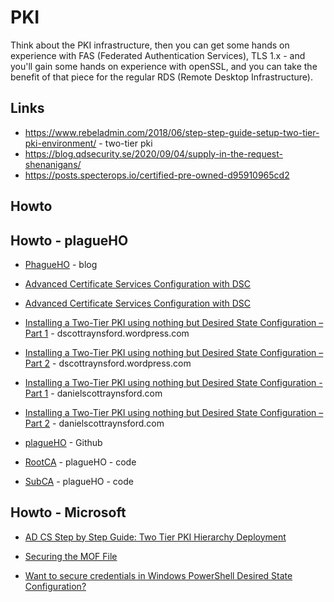 # PKI

Think about the PKI infrastructure, then you can get some hands on experience with FAS (Federated Authentication Services), TLS 1.x - and you'll gain some hands on experience with openSSL, and you can take the benefit of that piece for the regular RDS (Remote Desktop Infrastructure).

## Links

* https://www.rebeladmin.com/2018/06/step-step-guide-setup-two-tier-pki-environment/ - two-tier pki
* https://blog.qdsecurity.se/2020/09/04/supply-in-the-request-shenanigans/
* https://posts.specterops.io/certified-pre-owned-d95910965cd2

## Howto

## Howto - plagueHO

* [PhagueHO](https://danielscottraynsford.com/page/19/) - blog
* [Advanced Certificate Services Configuration with DSC](https://danielscottraynsford.com/posts/2015/09/2015-09-03-advanced-certificate-services-configuration-with-dsc/)
* [Advanced Certificate Services Configuration with DSC](https://dscottraynsford.wordpress.com/2015/09/03/advanced-certificate-services-configuration-with-dsc/)
* [Installing a Two-Tier PKI using nothing but Desired State Configuration – Part 1](https://dscottraynsford.wordpress.com/2015/09/12/installing-a-two-tier-pki-using-nothing-but-desired-state-configuration-part-1/) - dscottraynsford.wordpress.com
* [Installing a Two-Tier PKI using nothing but Desired State Configuration – Part 2](https://dscottraynsford.wordpress.com/2015/09/13/installing-a-two-tier-pki-using-nothing-but-desired-state-configuration-part-2/) - dscottraynsford.wordpress.com

* [Installing a Two-Tier PKI using nothing but Desired State Configuration - Part 1](https://danielscottraynsford.com/posts/2015/09/2015-09-12-installing-a-two-tier-pki-using-nothing-but-desired-state-configuration-part-1/) - danielscottraynsford.com
* [Installing a Two-Tier PKI using nothing but Desired State Configuration – Part 2](https://dscottraynsford.wordpress.com/2015/09/13/installing-a-two-tier-pki-using-nothing-but-desired-state-configuration-part-2/) - danielscottraynsford.com

* [plagueHO](https://github.com/PlagueHO/LabBuilder/tree/main/source/dsclibrary) - Github
* [RootCA](https://github.com/PlagueHO/LabBuilder/blob/main/source/dsclibrary/MEMBER_ROOTCA.DSC.ps1) - plagueHO - code
* [SubCA](https://github.com/PlagueHO/LabBuilder/blob/main/source/dsclibrary/MEMBER_SUBCA.DSC.ps1) - plagueHO - code

## Howto - Microsoft

* [AD CS Step by Step Guide: Two Tier PKI Hierarchy Deployment](https://learn.microsoft.com/en-us/archive/technet-wiki/15037.ad-cs-step-by-step-guide-two-tier-pki-hierarchy-deployment)





* [Securing the MOF File](https://learn.microsoft.com/en-us/powershell/dsc/pull-server/securemof?view=dsc-1.1)
* [Want to secure credentials in Windows PowerShell Desired State Configuration?](https://devblogs.microsoft.com/powershell/want-to-secure-credentials-in-windows-powershell-desired-state-configuration/)